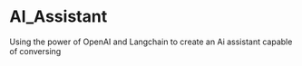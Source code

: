 # AI_Assistant
Using the power of OpenAI and Langchain to create an Ai assistant capable of conversing 

